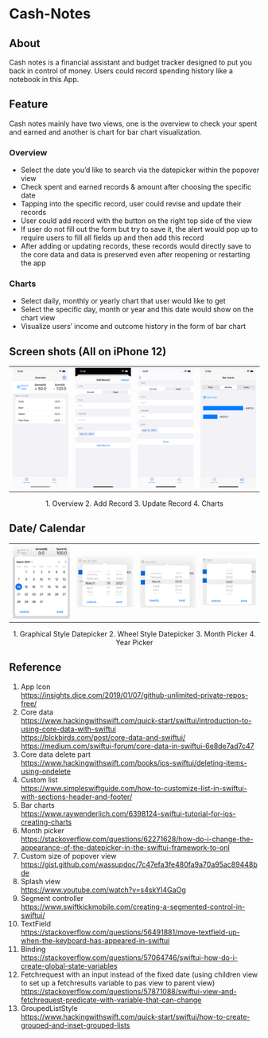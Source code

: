 # Cash-Notes
## About
Cash notes is a financial assistant and budget tracker designed to put you back in control of money. Users could  record spending history like a notebook in this App.
## Feature
Cash notes mainly have two views, one is the overview to check your spent and earned and another is chart for bar chart visualization.
### Overview 
- Select the date you’d like to search via the datepicker within the popover view
- Check spent and earned records & amount after choosing the specific date
- Tapping into the specific record, user could revise and update their records
- User could add record with the button on the right top side of the view
- If user do not fill out the form but try to save it, the alert would pop up to require users to fill all fields up and then add this record
- After adding or updating records, these records would directly save to the core data and data is preserved even after reopening or restarting the app
### Charts
- Select daily, monthly or yearly chart that user would like to get
- Select the specific day, month or year and this date would show on the chart view
- Visualize users’ income and outcome history in the form of  bar chart
## Screen shots (All on iPhone 12)
<table>
    <tr>
      <td><center><img src="https://github.com/HzzzYJane/Cash-Notes/blob/main/Screenshots/Overview.png"/></center></td>
      <td><center><img src="https://github.com/HzzzYJane/Cash-Notes/blob/main/Screenshots/Add_Record.png"/></center></td>
      <td><center><img src="https://github.com/HzzzYJane/Cash-Notes/blob/main/Screenshots/Update_Record.png"/></center></td>
      <td><center><img src="https://github.com/HzzzYJane/Cash-Notes/blob/main/Screenshots/Charts.png"/></center></td>
    </tr>
</table>
<p align="center">1. Overview   2. Add Record   3. Update Record    4. Charts</p>

## Date/ Calendar
<table>
    <tr>
      <td><center><img src="https://github.com/HzzzYJane/Cash-Notes/blob/main/Screenshots/Graphical_Datepicker.png"/></center></td>
      <td><center><img src="https://github.com/HzzzYJane/Cash-Notes/blob/main/Screenshots/Wheel_Datepicker.png"/></center></td>
      <td><center><img src="https://github.com/HzzzYJane/Cash-Notes/blob/main/Screenshots/Monthpicker.png"/></center></td>
      <td><center><img src="https://github.com/HzzzYJane/Cash-Notes/blob/main/Screenshots/Yearpicker.png"/></center></td>
    </tr>
</table>
<p align="center">1. Graphical Style Datepicker 2. Wheel Style Datepicker   3. Month Picker  4. Year Picker</p>


## Reference
1. App Icon <br/>
https://insights.dice.com/2019/01/07/github-unlimited-private-repos-free/
2. Core data <br/>
https://www.hackingwithswift.com/quick-start/swiftui/introduction-to-using-core-data-with-swiftui<br/>
https://blckbirds.com/post/core-data-and-swiftui/<br/>
https://medium.com/swiftui-forum/core-data-in-swiftui-6e8de7ad7c47<br/>
3. Core data delete part <br/> 
https://www.hackingwithswift.com/books/ios-swiftui/deleting-items-using-ondelete
4. Custom list <br/>
https://www.simpleswiftguide.com/how-to-customize-list-in-swiftui-with-sections-header-and-footer/
5. Bar charts<br/>
https://www.raywenderlich.com/6398124-swiftui-tutorial-for-ios-creating-charts
6. Month picker<br/>
https://stackoverflow.com/questions/62271628/how-do-i-change-the-appearance-of-the-datepicker-in-the-swiftui-framework-to-onl
7. Custom size of popover view<br/>
https://gist.github.com/wassupdoc/7c47efa3fe480fa9a70a95ac89448bde
8. Splash view<br/>
https://www.youtube.com/watch?v=s4skYI4GaOg
9. Segment controller <br/>
https://www.swiftkickmobile.com/creating-a-segmented-control-in-swiftui/
10. TextField<br/>
https://stackoverflow.com/questions/56491881/move-textfield-up-when-the-keyboard-has-appeared-in-swiftui
11. Binding <br/>
https://stackoverflow.com/questions/57064746/swiftui-how-do-i-create-global-state-variables
12. Fetchrequest with an input instead of the fixed date (using children view to set up a fetchresults variable to pas view to parent view) <br/>
https://stackoverflow.com/questions/57871088/swiftui-view-and-fetchrequest-predicate-with-variable-that-can-change
13. GroupedListStyle <br/>
https://www.hackingwithswift.com/quick-start/swiftui/how-to-create-grouped-and-inset-grouped-lists

